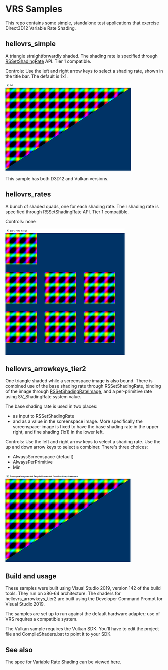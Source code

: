 # VRS Samples
This repo contains some simple, standalone test applications that exercise Direct3D12 Variable Rate Shading.


## hellovrs_simple
A triangle straightforwardly shaded. The shading rate is specified through [RSSetShadingRate](https://docs.microsoft.com/en-us/windows/win32/api/d3d12/nf-d3d12-id3d12graphicscommandlist5-rssetshadingrate) API. Tier 1 compatible.

Controls: Use the left and right arrow keys to select a shading rate, shown in the title bar. The default is 1x1.

![Example image](https://raw.githubusercontent.com/clandrew/hellovrs/master/Images/simple.PNG "Example image.")

This sample has both D3D12 and Vulkan versions.

## hellovrs_rates
A bunch of shaded quads, one for each shading rate. Their shading rate is specified through RSSetShadingRate API. Tier 1 compatible.

Controls: none

![Example image](https://raw.githubusercontent.com/clandrew/hellovrs/master/Images/rates.PNG "Example image.")

## hellovrs_arrowkeys_tier2
One triangle shaded while a screenspace image is also bound. There is combined use of the base shading rate through RSSetShadingRate, binding of the image through [RSSetShadingRateImage](https://docs.microsoft.com/en-us/windows/win32/api/d3d12/nf-d3d12-id3d12graphicscommandlist5-rssetshadingrateimage), and a per-primitive rate using SV_ShadingRate system value.

The base shading rate is used in two places: 
* as input to RSSetShadingRate
* and as a value in the screenspace image. 
More specifically the screenspace-image is fixed to have the base shading rate in the upper right, and fine shading (1x1) in the lower left.

Controls: Use the left and right arrow keys to select a shading rate.
Use the up and down arrow keys to select a combiner. There's three choices:
* AlwaysScreenspace (default)
* AlwaysPerPrimitive
* Min

![Example image](https://raw.githubusercontent.com/clandrew/hellovrs/master/Images/combine.PNG "Example image.")

## Build and usage
These samples were built using Visual Studio 2019, version 142 of the build tools. They run on x86-64 architecture. 
The shaders for hellovrs_arrowkeys_tier2 are built using the Developer Command Prompt for Visual Studio 2019.

The samples are set up to run against the default hardware adapter; use of VRS requires a compatible system.

The Vulkan sample requires the Vulkan SDK. You'll have to edit the project file and CompileShaders.bat to point it to your SDK.

## See also
The spec for Variable Rate Shading can be viewed [here](https://github.com/microsoft/DirectX-Specs/blob/master/d3d/VariableRateShading.md).
